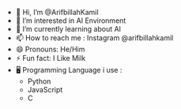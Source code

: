- 👋 Hi, I’m @ArifbillahKamil
- 👀 I’m interested in AI Environment
- 🌱 I’m currently learning about AI
- 📫 How to reach me : Instagram @arifbillahkamil
- 😄 Pronouns: He/Him
- ⚡ Fun fact: I Like Milk
- 🖥️ Programming Language i use :
    - Python
    - JavaScript
    - C

<!---
ArifbillahKamil/ArifbillahKamil is a ✨ special ✨ repository because its `README.md` (this file) appears on your GitHub profile.
You can click the Preview link to take a look at your changes.
--->
